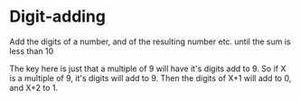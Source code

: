 # Digit-adding
Add the digits of a number, and of the resulting number etc. until the sum is less than 10

The key here is just that a multiple of 9 will have it's digits add to 9. So if X is a multiple of 9, it's digits will add to 9. Then the digits of X+1 will add to 0, and X+2 to 1. 
